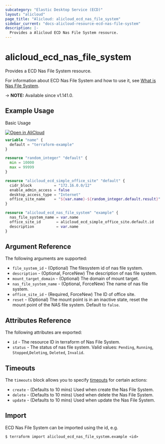 ```yaml
---
subcategory: "Elastic Desktop Service (ECD)"
layout: "alicloud"
page_title: "Alicloud: alicloud_ecd_nas_file_system"
sidebar_current: "docs-alicloud-resource-ecd-nas-file-system"
description: |-
  Provides a Alicloud ECD Nas File System resource.
---
```


# alicloud_ecd_nas_file_system

Provides a ECD Nas File System resource.

For information about ECD Nas File System and how to use it, see [What is Nas File System](https://www.alibabacloud.com/help/en/elastic-desktop-service/latest/api-reference-for-easy-use-1).

-> **NOTE:** Available since v1.141.0.

## Example Usage

Basic Usage

<div style="display: block;margin-bottom: 40px;"><div class="oics-button" style="float: right;position: absolute;margin-bottom: 10px;">
  <a href="https://api.aliyun.com/terraform?resource=alicloud_ecd_nas_file_system&exampleId=93869201-1ec6-d1be-4828-d5f6ae467fb75dd1d414&activeTab=example&spm=docs.r.ecd_nas_file_system.0.938692011e&intl_lang=EN_US" target="_blank">
    <img alt="Open in AliCloud" src="https://img.alicdn.com/imgextra/i1/O1CN01hjjqXv1uYUlY56FyX_!!6000000006049-55-tps-254-36.svg" style="max-height: 44px; max-width: 100%;">
  </a>
</div></div>

```terraform
variable "name" {
  default = "terraform-example"
}

resource "random_integer" "default" {
  min = 10000
  max = 99999
}

resource "alicloud_ecd_simple_office_site" "default" {
  cidr_block          = "172.16.0.0/12"
  enable_admin_access = false
  desktop_access_type = "Internet"
  office_site_name    = "${var.name}-${random_integer.default.result}"
}

resource "alicloud_ecd_nas_file_system" "example" {
  nas_file_system_name = var.name
  office_site_id       = alicloud_ecd_simple_office_site.default.id
  description          = var.name
}
```

## Argument Reference

The following arguments are supported:

* `file_system_id` - (Optional) The filesystem id of nas file system.
* `description` - (Optional, ForceNew) The description of nas file system.
* `mount_target_domain` - (Optional) The domain of mount target.
* `nas_file_system_name` - (Optional, ForceNew) The name of nas file system.
* `office_site_id` - (Required, ForceNew) The ID of office site.
* `reset` - (Optional) The mount point is in an inactive state, reset the mount point of the NAS file system. Default to `false`.

## Attributes Reference

The following attributes are exported:

* `id` - The resource ID in terraform of Nas File System.
* `status` - The status of nas file system. Valid values: `Pending`, `Running`, `Stopped`,`Deleting`, `Deleted`, `Invalid`.

## Timeouts

The `timeouts` block allows you to specify [timeouts](https://www.terraform.io/docs/configuration-0-11/resources.html#timeouts) for certain actions:

* `create` - (Defaults to 10 mins) Used when create the Nas File System.
* `delete` - (Defaults to 10 mins) Used when delete the Nas File System.
* `update` - (Defaults to 10 mins) Used when update the Nas File System.

## Import

ECD Nas File System can be imported using the id, e.g.

```shell
$ terraform import alicloud_ecd_nas_file_system.example <id>
```
